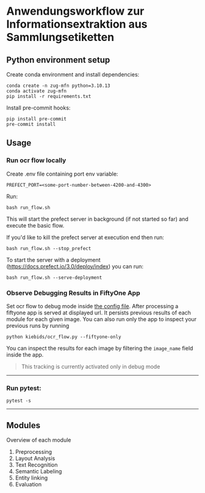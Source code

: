 # Anwendungsworkflow zur Informationsextraktion aus Sammlungsetiketten

## Python environment setup

Create conda environment and install dependencies:
```
conda create -n zug-mfn python=3.10.13
conda activate zug-mfn
pip install -r requirements.txt
```

Install pre-commit hooks:
```
pip install pre-commit
pre-commit install
```

## Usage

### Run ocr flow locally

Create .env file containing port env variable:
```
PREFECT_PORT=<some-port-number-between-4200-and-4300>
```
Run:
```
bash run_flow.sh
```
This will start the prefect server in background (if not started so far) and execute the basic flow.

If you'd like to kill the prefect server at execution end then run:
```
bash run_flow.sh --stop_prefect
```

To start the server with a deployment (https://docs.prefect.io/3.0/deploy/index) you can run:
```
bash run_flow.sh --serve-deployment
```

### Observe Debugging Results in FiftyOne App

Set ocr flow to debug mode inside [the config file](./configs/default_config.yml). After processing a fiftyone app is served at displayed url. It persists previous results of each module for each given image.
You can also run only the app to inspect your previous runs by running
```
python kiebids/ocr_flow.py --fiftyone-only
```

You can inspect the results for each image by filtering the `image_name` field inside the app.

> This tracking is currently activated only in debug mode
----
### Run pytest:

```
pytest -s
```

-----



## Modules
Overview of each module

1. Preprocessing
2. Layout Analysis
3. Text Recognition
4. Semantic Labeling
5. Entity linking
6. Evaluation
